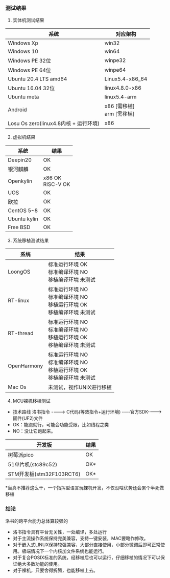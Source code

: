 ### 测试结果
1. 实体机测试结果

| 系统          | 对应架构    |
|-------------|---------|
| Windows Xp  | win32   |
| Windows 10  | win64   |
| Windows PE 32位 | winpe32 |
| Windows PE 64位 | winpe64 |
| Ubuntu 20.4 LTS amd64 | Linux5.4-x86_64 |
| Ubuntu 16.04 32位| linux4.8.0-x86|
| Ubuntu meta |linux5.4-arm|
| Android  | x86 [需移植]<br>arm [需移植] |
|Losu Os zero(linux4.8内核 + 运行环境)|x86|
2. 虚拟机结果

| 系统       | 结果                     |
|----------|------------------------|
| Deepin20 | OK                     |
| 银河麒麟     | OK                     |
| Openkylin     | x86 OK<br>RISC-V OK    |
| UOS      | OK                     |
| 欧拉       | OK                     |
| CentOS 5~8  | OK               |
| Ubuntu kylin     | OK      |
|Free BSD|OK|
3. 系统移植测试结果

| 系统        | 结果                     |
|-----------|------------------------|
| LoongOS   | 标准运行环境 OK<br>标准编译环境 NO<br>移植编译环境 未测试 |    
| RT-linux | 标准运行环境 NO <br>标准编译环境 NO<br>移植运行环境 OK<br>移植编译环境 未测试|
| RT-thread | 标准运行环境 NO <br>标准编译环境 NO<br>移植运行环境 OK<br>移植编译环境 未测试|           
|    OpenHarmony    |  标准运行环境 NO <br>标准编译环境 NO<br>移植运行环境 OK<br> 移植编译环境 未测试  |
|    Mac Os  | 未测试，视作UNIX进行移植    |
4. MCU裸机移植测试
- 技术路线 洛书指令 ----> C代码(等效指令+运行环境) ----官方SDK----> 固件(UF2)文件
- OK：能跑就行，可能会功能受限，比如线程之类
- NO：没让它跑起来。

| 开发板 | 结果 |
|-----|----|
|   树莓派pico  | OK |
|   51单片机(stc89c52)  |  OK*  |
|  STM开发板(stm32F103RCT6)   |  OK*  |

*当真不推荐这么干，一个指挥型语言玩裸机开发，不仅没啥优势还会累个半死做移植

### 结论
洛书的跨平台能力总体算较强的
- 洛书指令具有平台无关性，一处编译，多处运行
- 对于主流操作系统保持完美兼容，支持一键安装，MAC要略作修改。
- 对于嵌入式LINUX保持较强兼容，大部分直接使用，小部分微调后即可正常使用。极端情况下一个内核加文件系统也能运行。
- 对于复合POSIX标准的系统，经移植后也可以运行，仔细移植的情况下可以保证绝大多数功能的使用。
- 对于裸机，只要舍得折腾，也能移植上去。
